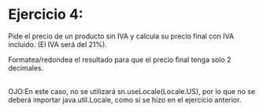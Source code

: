# Ejercicio 4:
Pide el precio de un producto sin IVA y calcula su precio final con IVA incluido.
(El IVA será del 21%).

Formatea/redondea el resultado para que el precio final tenga solo 2 decimales.
<br>
<br>



OJO:En este caso, no se utilizará sn.useLocale(Locale.US), por lo que no se deberá importar java.util.Locale, como sí se hizo en el ejercicio anterior.
